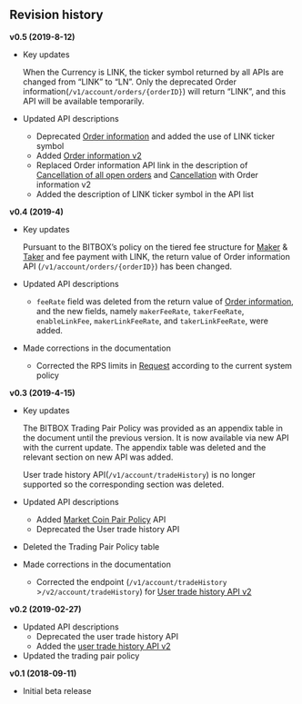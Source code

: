## Revision history

**v0.5 (2019-8-12)**

  - Key updates
    
    When the Currency is LINK, the ticker symbol returned by all APIs are changed from “LINK” to “LN”. Only the deprecated Order information(`/v1/account/orders/{orderID}`) will return “LINK”, and this API will be available temporarily.

  - Updated API descriptions
    
      - Deprecated [Order information](/api/account/v1-account-orders-orderID-get.md#order-information-deprecated) and added the use of LINK ticker symbol
      - Added [Order information v2](/api/account/v2-account-orders-orderID-get.md#order-information-v2)
      - Replaced Order information API link in the description of [Cancellation of all open orders](/api/trade/v1-trade-openOrders-delete.md#cancellation-of-all-open-orders) and [Cancellation](/api/trade/v1-trade-orders-delete.md#cancellation) with Order information v2
      - Added the description of LINK ticker symbol in the API list

**v0.4 (2019-4)**

  - Key updates
    
    Pursuant to the BITBOX’s policy on the tiered fee structure for [Maker](/5_Terms.md#maker) & [Taker](/5_Terms.md#taker) and fee payment with LINK, the return value of Order information API (`/v1/account/orders/{orderID}`) has been changed.

  - Updated API descriptions
    
      - `feeRate` field was deleted from the return value of [Order information](/api/account/v1-account-orders-orderID-get.md#order-information-deprecated), and the new fields, namely `makerFeeRate`, `takerFeeRate`, `enableLinkFee`, `makerLinkFeeRate`, and `takerLinkFeeRate`, were added.

  - Made corrections in the documentation
    
      - Corrected the RPS limits in [Request](/1_Overview.md#request) according to the current system policy

**v0.3 (2019-4-15)**

  - Key updates
    
    The BITBOX Trading Pair Policy was provided as an appendix table in the document until the previous version. It is now available via new API with the current update.
    The appendix table was deleted and the relevant section on new API was added.
    
    User trade history API(`/v1/account/tradeHistory`) is no longer supported so the corresponding section was deleted.

  - Updated API descriptions
    
      - Added [Market Coin Pair Policy](/api/market/v1-market-public-coins-pairPolicy-get.md#market-coin-pair-policy) API
      - Deprecated the User trade history API

  - Deleted the Trading Pair Policy table

  - Made corrections in the documentation
    
      - Corrected the endpoint (`/v1/account/tradeHistory` \>`/v2/account/tradeHistory`) for [User trade history API v2](/api/account/v2-account-tradeHistory-get.md#user-trade-history-v2)

**v0.2 (2019-02-27)**

  - Updated API descriptions
      - Deprecated the user trade history API
      - Added the [user trade history API v2](/api/account/v2-account-tradeHistory-get.md#user-trade-history-v2)
  - Updated the trading pair policy

**v0.1 (2018-09-11)**

  - Initial beta release
